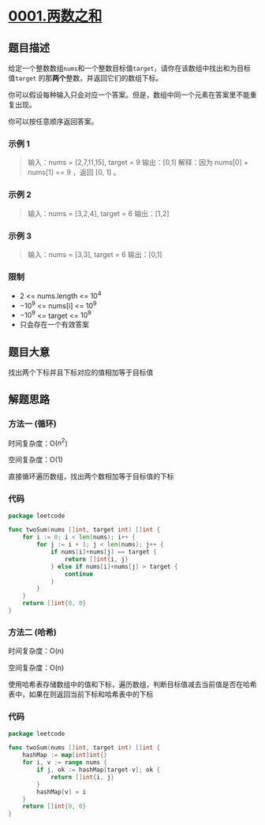 # [0001.两数之和](https://leetcode.cn/problems/two-sum/)

## 题目描述

给定一个整数数组`nums`和一个整数目标值`target`，请你在该数组中找出和为目标值`target` 的那**两个**整数，并返回它们的数组下标。

你可以假设每种输入只会对应一个答案。但是，数组中同一个元素在答案里不能重复出现。

你可以按任意顺序返回答案。

### 示例 1

> 输入：nums = [2,7,11,15], target = 9
> 输出：[0,1]
> 解释：因为 nums[0] + nums[1] == 9 ，返回 [0, 1] 。

### 示例 2

> 输入：nums = [3,2,4], target = 6
> 输出：[1,2]

### 示例 3

> 输入：nums = [3,3], target = 6
> 输出：[0,1]

### 限制

* 2 <= nums.length <= $10^4$
* $-10^9$ <= nums[i] <= $10^9$
* $-10^9$ <= target <= $10^9$
* 只会存在一个有效答案

## 题目大意

找出两个下标并且下标对应的值相加等于目标值

## 解题思路

### 方法一 (循环)

时间复杂度：O($n^2$)

空间复杂度：O(1)

直接循环遍历数组，找出两个数相加等于目标值的下标

### 代码

```go
package leetcode

func twoSum(nums []int, target int) []int {
	for i := 0; i < len(nums); i++ {
		for j := i + 1; j < len(nums); j++ {
			if nums[i]+nums[j] == target {
				return []int{i, j}
			} else if nums[i]+nums[j] > target {
				continue
			}
		}
	}
	return []int{0, 0}
}
```

### 方法二 (哈希)

时间复杂度：O(n)

空间复杂度：O(n)

使用哈希表存储数组中的值和下标，遍历数组，判断目标值减去当前值是否在哈希表中，如果在则返回当前下标和哈希表中的下标

### 代码

```go
package leetcode

func twoSum(nums []int, target int) []int {
	hashMap := map[int]int{}
	for i, v := range nums {
		if j, ok := hashMap[target-v]; ok {
			return []int{i, j}
		}
		hashMap[v] = i
	}
	return []int{0, 0}
}
```
